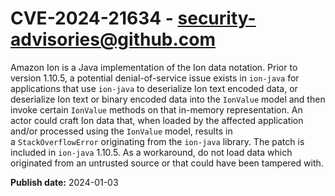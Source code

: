 # CVE-2024-21634 - security-advisories@github.com

Amazon Ion is a Java implementation of the Ion data notation. Prior to version 1.10.5, a potential denial-of-service issue exists in `ion-java` for applications that use `ion-java` to deserialize Ion text encoded data, or deserialize Ion text or binary encoded data into the `IonValue` model and then invoke certain `IonValue` methods on that in-memory representation. An actor could craft Ion data that, when loaded by the affected application and/or processed using the `IonValue` model, results in a `StackOverflowError` originating from the `ion-java` library. The patch is included in `ion-java` 1.10.5. As a workaround, do not load data which originated from an untrusted source or that could have been tampered with.

**Publish date:** 2024-01-03
